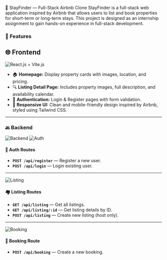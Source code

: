 🏡 StayFinder — Full-Stack Airbnb Clone
StayFinder is a full-stack web application inspired by Airbnb that allows users to list and book properties for short-term or long-term stays. This project is designed as an internship assignment to gain hands-on experience in full-stack development.

### 🚀 Features
## 🌐 Frontend  
![React.js + Vite.js](https://img.shields.io/badge/Frontend-React.js+Vite.js-blue)

- 🏠 **Homepage:** Display property cards with images, location, and pricing.  
- 🔍 **Listing Detail Page:** Includes property images, full description, and availability calendar.  
- 🔐 **Authentication:** Login & Register pages with form validation.  
- 📱 **Responsive UI:** Clean and mobile-friendly design inspired by Airbnb, styled using Tailwind CSS.


---

### 🔙 Backend

![Backend](https://img.shields.io/badge/Backend-Node.js%20%7C%20Express-brightgreen)
![Auth](https://img.shields.io/badge/Auth-Enabled-brightgreen)

#### 🔐 **Auth Routes**
- **`POST /api/register`** — Register a new user.  
- **`POST /api/login`** — Login existing user.

---

![Listing](https://img.shields.io/badge/Listing-Routes-lawngreen)

#### 🏘️ **Listing Routes**
- **`GET /api/listing`** — Get all listings.  
- **`GET /api/listing/:id`** — Get listing details by ID.  
- **`POST /api/listing`** — Create new listing (host only).

---

![Booking](https://img.shields.io/badge/Booking-Route-purple)

#### 📆 **Booking Route**
- **`POST /api/booking`** — Create a new booking.
